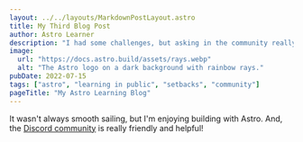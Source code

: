 ```yaml
---
layout: ../../layouts/MarkdownPostLayout.astro
title: My Third Blog Post
author: Astro Learner
description: "I had some challenges, but asking in the community really helped!"
image:
  url: "https://docs.astro.build/assets/rays.webp"
  alt: "The Astro logo on a dark background with rainbow rays."
pubDate: 2022-07-15
tags: ["astro", "learning in public", "setbacks", "community"]
pageTitle: "My Astro Learning Blog"
---
```


It wasn't always smooth sailing, but I'm enjoying building with Astro. And, the [Discord community](https://astro.build/chat) is really friendly and helpful!
